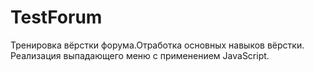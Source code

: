 # TestForum
Тренировка вёрстки форума.Отработка основных навыков вёрстки. Реализация выпадающего меню с применением JavaScript. 
